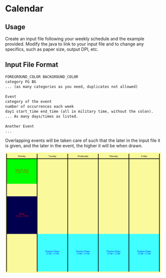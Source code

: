 # Calendar

## Usage

Create an input file following your weekly schedule and the example provided. Modify the java to link to your input file and to change any specifics, such as paper size, output DPI, etc. 

## Input File Format

```
FOREGROUND_COLOR BACKGROUND_COLOR
category FG BG
... (as many categories as you need, duplicates not allowed)

Event
category of the event
number of occurrences each week
day1 start_time end_time (all in military time, without the colon).
... As many days/times as listed.

Another Event
...

```

Overlapping events will be taken care of such that the later in the input file it is given, and the later in the event, the higher it will be when drawn.

![ExampleInput.png](ExampleInput.png)
